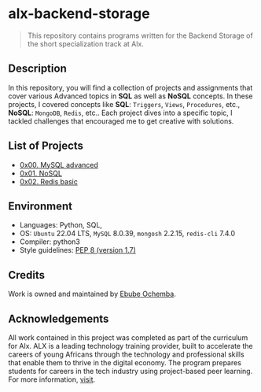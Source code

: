 # alx-backend-storage

> This repository contains programs written for the Backend Storage of the short specialization track at Alx.

## Description

In this repository, you will find a collection of projects and assignments that cover various Advanced topics in **SQL** as well as **NoSQL** concepts. In these projects, I covered concepts like **SQL**: `Triggers`, `Views`, `Procedures`, etc., **NoSQL**: `MongoDB`, `Redis`, etc.. Each project dives into a specific topic, I tackled challenges that encouraged me to get creative with solutions.

## List of Projects

- [0x00. MySQL advanced](https://github.com/Ebube-Ochemba/alx-backend-storage/blob/main/0x00-MySQL_Advanced)
- [0x01. NoSQL](https://github.com/Ebube-Ochemba/alx-backend-storage/blob/main/0x01-NoSQL)
- [0x02. Redis basic](https://github.com/Ebube-Ochemba/alx-backend-storage/blob/main/0x02-redis_basic)

## Environment

- Languages: Python, SQL,
- OS: `Ubuntu` 22.04 LTS, `MySQL` 8.0.39, `mongosh` 2.2.15, `redis-cli` 7.4.0
- Compiler: python3
- Style guidelines: [PEP 8 (version 1.7)](https://peps.python.org/pep-0008/)

## Credits

Work is owned and maintained by [Ebube Ochemba](https://twitter.com/ebube116).

## Acknowledgements

All work contained in this project was completed as part of the curriculum for Alx. ALX is a leading technology training provider, built to accelerate the careers of young Africans through the technology and professional skills that enable them to thrive in the digital economy. The program prepares students for careers in the tech industry using project-based peer learning.
For more information, [visit](https://www.alxafrica.com/).
